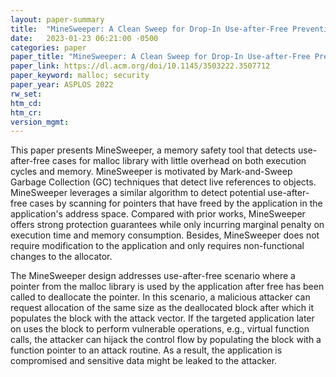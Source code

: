 ```yaml
---
layout: paper-summary
title:  "MineSweeper: A Clean Sweep for Drop-In Use-after-Free Prevention"
date:   2023-01-23 06:21:00 -0500
categories: paper
paper_title: "MineSweeper: A Clean Sweep for Drop-In Use-after-Free Prevention"
paper_link: https://dl.acm.org/doi/10.1145/3503222.3507712
paper_keyword: malloc; security
paper_year: ASPLOS 2022
rw_set:
htm_cd:
htm_cr:
version_mgmt:
---
```


This paper presents MineSweeper, a memory safety tool that detects use-after-free cases for malloc library with little
overhead on both execution cycles and memory. MineSweeper is motivated by Mark-and-Sweep Garbage Collection (GC)
techniques that detect live references to objects. MineSweeper leverages a similar algorithm to detect potential
use-after-free cases by scanning for pointers that have freed by the application in the application's address space.
Compared with prior works, MineSweeper offers strong protection guarantees while only incurring marginal penalty
on execution time and memory consumption. Besides, MineSweeper does not require modification to the application
and only requires non-functional changes to the allocator.

The MineSweeper design addresses use-after-free scenario where a pointer from the malloc library is used by the 
application after free has been called to deallocate the pointer. In this scenario, a malicious attacker can 
request allocation of the same size as the deallocated block after which it populates the block with the attack vector.
If the targeted application later on uses the block to perform vulnerable operations, e.g., virtual function calls,
the attacker can hijack the control flow by populating the block with a function pointer to an attack routine.
As a result, the application is compromised and sensitive data might be leaked to the attacker. 
